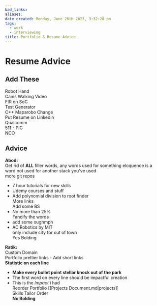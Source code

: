 ```yaml
---
bad_links: 
aliases: 
date created: Monday, June 26th 2023, 3:32:28 pm
tags:
  - work
  - interviewing
title: Portfolio & Resume Advice
---
```


# Resume Advice

## Add These

Robot Hand  
Canis Walking Video  
FIR on SoC  
Test Generator  
C++ Maparobo Change  
Put Resume on Linkedin  
Qualcomm  
511 - PIC  
NCO

## Advice

**Abod:**  
Get rid of **ALL** filler words, any words used for something eloquence is a word not used for another stack you've used  
more git repos
- 7 hour tutorials for new skills
 - Udemy courses and stuff
 - Add polynomial division to root finder  
More links  
Add some BS
 - No more than 25%  
Fancify the words
 - add some oughmph
 - AC Robotics by MIT  
only include city for out of town  
Yes Bolding

**Ratik:**  
Custom Domain  
Portfolio prettier links - Add short links  
**Statistic on each line**
- **Make every bullet point stellar knock out of the park**
- The first word on every line should be impactful creation
- This is the _Impact_ i had  
Reorder Portfolio [[Projects Document.md|projects]]  
Skills Tailor Order  
**No Bolding**
